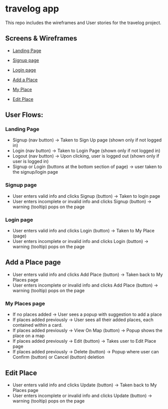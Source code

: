 # travelog app

This repo includes the wireframes and User stories for the travelog project.

## Screens & Wireframes

-   [Landing Page](https://repl.it/@gssingh/travelog-landing-page)

-   [Signup page](https://repl.it/@gssingh/Travelog-signup-page)

-   [Login page](https://repl.it/@gssingh/Travelog-login-page)

-   [Add a Place](https://repl.it/@gssingh/Travelog-AddSpot)

-   [My Place](https://repl.it/@gssingh/travelog-myspots)

-   [Edit Place](https://repl.it/@gssingh/travelog-Edit-Place)

## User Flows:

### Landing Page

-   Signup (nav button) -> Taken to Sign Up page (shown only if not logged in)
-   Login (nav button) -> Taken to Login Page (shown only if not logged in)
-   Logout (nav button) -> Upon clicking, user is logged out (shown only if user is logged in)
-   Signup or Login (buttons at the bottom section of page) -> user taken to the signup/login page

### Signup page

-   User enters valid info and clicks Signup (button) -> Taken to login page
-   User enters incomplete or invalid info and clicks Signup (button) -> warning (tooltip) pops on the page

### Login page

-   User enters valid info and clicks Login (button) -> Taken to My Place (page)
-   User enters incomplete or invalid info and clicks Login (button) -> warning (tooltip) pops on the page

## Add a Place page

-   User enters valid info and clicks Add Place (button) -> Taken back to My Places page
-   User enters incomplete or invalid info and clicks Add Place (button) -> warning (tooltip) pops on the page

### My Places page

-   If no places added -> User sees a popup with suggestion to add a place
-   If places added previously -> User sees all their added places, each contained within a card.
-   If places added previously -> View On Map (button) -> Popup shows the place on a map
-   If places added previously -> Edit (button) -> Takes user to Edit Place page
-   If places added previously -> Delete (button) -> Popup where user can Confirm (button) or Cancel (button) deletion

## Edit Place

-   User enters valid info and clicks Update (button) -> Taken back to My Places page
-   User enters incomplete or invalid info and clicks Update (button) -> warning (tooltip) pops on the page
